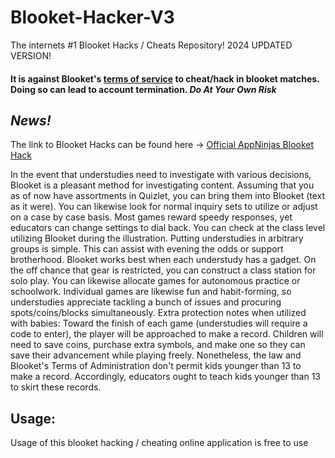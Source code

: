 # Blooket-Hacker-V3
The internets #1 Blooket Hacks / Cheats Repository! 2024 UPDATED VERSION!

#### It is against Blooket's [terms of service](https://www.blooket.com/terms) to cheat/hack in blooket matches. Doing so can lead to account termination. *Do At Your Own Risk*

## *News!*
The link to Blooket Hacks can be found here -> [Official AppNinjas Blooket Hack](https://appninjas.xyz/blooket)


In the event that understudies need to investigate with various decisions, Blooket is a pleasant method for investigating content. Assuming that you as of now have assortments in Quizlet, you can bring them into Blooket (text as it were). You can likewise look for normal inquiry sets to utilize or adjust on a case by case basis. Most games reward speedy responses, yet educators can change settings to dial back. You can check at the class level utilizing Blooket during the illustration. Putting understudies in arbitrary groups is simple. This can assist with evening the odds or support brotherhood. Blooket works best when each understudy has a gadget. On the off chance that gear is restricted, you can construct a class station for solo play. You can likewise allocate games for autonomous practice or schoolwork. Individual games are likewise fun and habit-forming, so understudies appreciate tackling a bunch of issues and procuring spots/coins/blocks simultaneously. Extra protection notes when utilized with babies: Toward the finish of each game (understudies will require a code to enter), the player will be approached to make a record. Children will need to save coins, purchase extra symbols, and make one so they can save their advancement while playing freely. Nonetheless, the law and Blooket's Terms of Administration don't permit kids younger than 13 to make a record. Accordingly, educators ought to teach kids younger than 13 to skirt these records.

## Usage:
Usage of this blooket hacking / cheating online application is free to use
